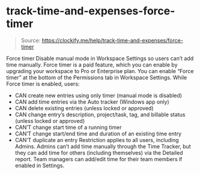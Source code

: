 # track-time-and-expenses-force-timer

> Source: https://clockify.me/help/track-time-and-expenses/force-timer

Force timer
Disable manual mode in Workspace Settings so users can’t add time manually.
Force timer is a paid feature, which you can enable by upgrading your workspace to Pro or Enterprise plan.
You can enable “Force timer” at the bottom of the Permissions tab in Workspace Settings.
While Force timer is enabled, users:
- CAN create new entries using only timer (manual mode is disabled)
- CAN add time entries via the Auto tracker (Windows app only)
- CAN delete existing entries (unless locked or approved)
- CAN change entry’s description, project/task, tag, and billable status (unless locked or approved)
- CAN’T change start time of a running timer
- CAN’T change start/end time and duration of an existing time entry
- CAN’T duplicate an entry
Restriction applies to all users, including Admins. Admins can’t add time manually through the Time Tracker, but they can add time for others (including themselves) via the Detailed report.
Team managers can add/edit time for their team members if enabled in Settings.